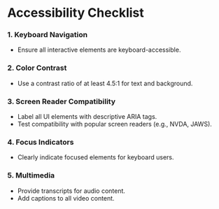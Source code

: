 # Accessibility Checklist

### **1. Keyboard Navigation**
- Ensure all interactive elements are keyboard-accessible.

### **2. Color Contrast**
- Use a contrast ratio of at least 4.5:1 for text and background.

### **3. Screen Reader Compatibility**
- Label all UI elements with descriptive ARIA tags.
- Test compatibility with popular screen readers (e.g., NVDA, JAWS).

### **4. Focus Indicators**
- Clearly indicate focused elements for keyboard users.

### **5. Multimedia**
- Provide transcripts for audio content.
- Add captions to all video content.

